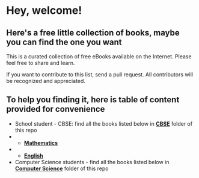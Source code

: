 # Hey, welcome!
## Here's a free little collection of books, maybe you can find the one you want

This is a curated collection of free eBooks available on the Internet. Please feel free to share and learn.

If you want to contribute to this list, send a pull request. All contributors will be recognized and appreciated.

## To help you finding it, here is table of content provided for convenience

* School student - CBSE: find all the books listed below in [**CBSE**](/CBSE) folder of this repo
* *  [**Mathematics**](/CBSE/Mathematics)
* *  [**English**](/CBSE/English)
* Computer Science students - find all the books listed below in [**Computer Science**](/Computer-Science) folder of this repo
